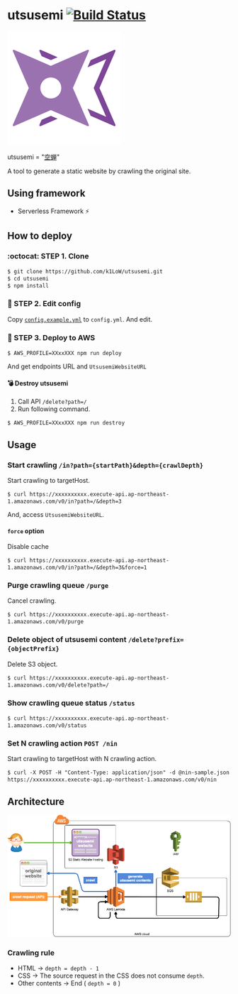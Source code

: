 # utsusemi [![Build Status](https://travis-ci.org/k1LoW/utsusemi.svg?branch=master)](https://travis-ci.org/k1LoW/utsusemi)

![logo](logo.png)

utsusemi = "[空蝉](http://ffxiclopedia.wikia.com/wiki/Utsusemi)"

A tool to generate a static website by crawling the original site.

## Using framework

- Serverless Framework :zap:

## How to deploy

### :octocat: STEP 1. Clone

```console
$ git clone https://github.com/k1LoW/utsusemi.git
$ cd utsusemi
$ npm install
```

### :pencil: STEP 2. Edit config

Copy [`config.example.yml`](config.example.yml) to `config.yml`. And edit.

### :rocket: STEP 3. Deploy to AWS

```console
$ AWS_PROFILE=XXxxXXX npm run deploy
```

And get endpoints URL and `UtsusemiWebsiteURL`

#### :bomb: Destroy utsusemi

1. Call API `/delete?path=/`
2. Run following command.

```console
$ AWS_PROFILE=XXxxXXX npm run destroy
```

## Usage

### Start crawling `/in?path={startPath}&depth={crawlDepth}`

Start crawling to targetHost.

```console
$ curl https://xxxxxxxxxx.execute-api.ap-northeast-1.amazonaws.com/v0/in?path=/&depth=3
```

And, access `UtsusemiWebsiteURL`.

#### `force` option

Disable cache

```console
$ curl https://xxxxxxxxxx.execute-api.ap-northeast-1.amazonaws.com/v0/in?path=/&depth=3&force=1
```

### Purge crawling queue `/purge`

Cancel crawling.

```console
$ curl https://xxxxxxxxxx.execute-api.ap-northeast-1.amazonaws.com/v0/purge
```

### Delete object of utsusemi content `/delete?prefix={objectPrefix}`

Delete S3 object.

```console
$ curl https://xxxxxxxxxx.execute-api.ap-northeast-1.amazonaws.com/v0/delete?path=/
```

### Show crawling queue status `/status`

```console
$ curl https://xxxxxxxxxx.execute-api.ap-northeast-1.amazonaws.com/v0/status
```

### Set N crawling action `POST /nin`

Start crawling to targetHost with N crawling action.

```console
$ curl -X POST -H "Content-Type: application/json" -d @nin-sample.json https://xxxxxxxxxx.execute-api.ap-northeast-1.amazonaws.com/v0/nin
```

## Architecture

![Architecture](architecture.png)

### Crawling rule

- HTML -> `depth = depth - 1`
- CSS -> The source request in the CSS does not consume `depth`.
- Other contents -> End ( `depth = 0` )
